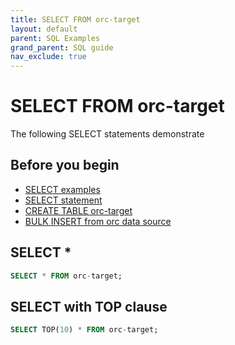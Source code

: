```yaml
---
title: SELECT FROM orc-target
layout: default
parent: SQL Examples
grand_parent: SQL guide
nav_exclude: true
---
```

# SELECT FROM orc-target

The following SELECT statements demonstrate

## Before you begin
* [SELECT examples](/docs/sql-guide/examples/sql-eg-select/sql-eg-select-home)
* [SELECT statement](/docs/sql-guide/statements/statement-select)
* [CREATE TABLE orc-target](/docs/sql-guide/examples/sql-eg-table/sql-eg-table-create-orc-target)
* [BULK INSERT from orc data source](/docs/sql-guide/examples/sql-eg-insert/sql-eg-insert-bulk-orc-target)

## SELECT *

```sql
SELECT * FROM orc-target;
```


## SELECT with TOP clause

```sql
SELECT TOP(10) * FROM orc-target;
```
